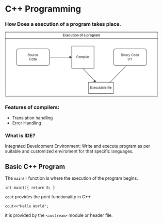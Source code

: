 # C++ Programming

### How Does a execution of a program takes place.

![](../assets/image/execofprog)

### Features of compilers:

- Translation handling
- Error Handling

### What is IDE?

Integrated Development Environment: Write and execute program as per suitable and customized enviroment for that specific languages.

## Basic C++ Program

The `main()` function is where the execution of the program begins.

```
int main(){ return 0; }
```

`cout` provides the print functionality in C++

```
cout<<"Hello World";
```

it is provided by the `<iostream>` module or header file.
